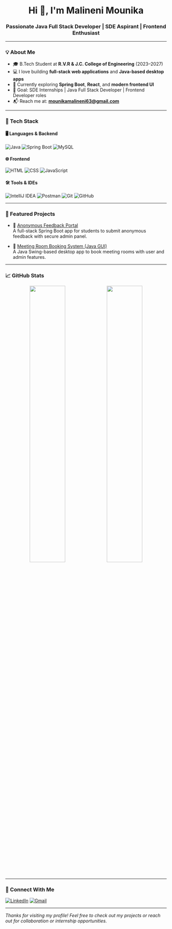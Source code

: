 <h1 align="center">Hi 👋, I'm Malineni Mounika</h1>
<h3 align="center">Passionate Java Full Stack Developer | SDE Aspirant | Frontend Enthusiast</h3>

---

### 💡 About Me
- 🎓 B.Tech Student at **R.V.R & J.C. College of Engineering** (2023–2027)  
- 💻 I love building **full-stack web applications** and **Java-based desktop apps**
- 🌱 Currently exploring **Spring Boot**, **React**, and **modern frontend UI**
- 🎯 Goal: SDE Internships | Java Full Stack Developer | Frontend Developer roles
- 📬 Reach me at: **mounikamalineni63@gmail.com**

---

### 🚀 Tech Stack

#### 🖥️ Languages & Backend
![Java](https://img.shields.io/badge/Java-007396?style=flat-square&logo=java&logoColor=white)
![Spring Boot](https://img.shields.io/badge/Spring%20Boot-6DB33F?style=flat-square&logo=spring-boot&logoColor=white)
![MySQL](https://img.shields.io/badge/MySQL-005C84?style=flat-square&logo=mysql&logoColor=white)

#### 🌐 Frontend
![HTML](https://img.shields.io/badge/HTML5-E34F26?style=flat-square&logo=html5&logoColor=white)
![CSS](https://img.shields.io/badge/CSS3-1572B6?style=flat-square&logo=css3&logoColor=white)
![JavaScript](https://img.shields.io/badge/JavaScript-F7DF1E?style=flat-square&logo=javascript&logoColor=black)

#### 🛠️ Tools & IDEs
![IntelliJ IDEA](https://img.shields.io/badge/IntelliJIDEA-000000?style=flat-square&logo=intellij-idea&logoColor=white)
![Postman](https://img.shields.io/badge/Postman-FF6C37?style=flat-square&logo=postman&logoColor=white)
![Git](https://img.shields.io/badge/Git-F05032?style=flat-square&logo=git&logoColor=white)
![GitHub](https://img.shields.io/badge/GitHub-181717?style=flat-square&logo=github&logoColor=white)

---

### 📌 Featured Projects

- 🔐 [Anonymous Feedback Portal](https://github.com/mounikamalineni26/feedback-portal)  
  A full-stack Spring Boot app for students to submit anonymous feedback with secure admin panel.

- 🏢 [Meeting Room Booking System (Java GUI)](https://github.com/mounikamalineni26/Meeting-Room-Booking-System)  
  A Java Swing-based desktop app to book meeting rooms with user and admin features.

---

### 📈 GitHub Stats

<p align="center">
  <img src="https://github-readme-stats.vercel.app/api?username=mounikamalineni26&show_icons=true&theme=radical" width="47%"/>
  <img src="https://github-readme-streak-stats.herokuapp.com/?user=mounikamalineni26&theme=radical" width="47%"/>
</p>

---

### 🔗 Connect With Me

[![LinkedIn](https://img.shields.io/badge/Mounika%20Malineni-0077B5?style=flat-square&logo=linkedin&logoColor=white)](https://www.linkedin.com/in/mounikamalineni)
[![Gmail](https://img.shields.io/badge/Gmail-D14836?style=flat-square&logo=gmail&logoColor=white)](mailto:mounikamalineni63@gmail.com)

---

*Thanks for visiting my profile! Feel free to check out my projects or reach out for collaboration or internship opportunities.*
